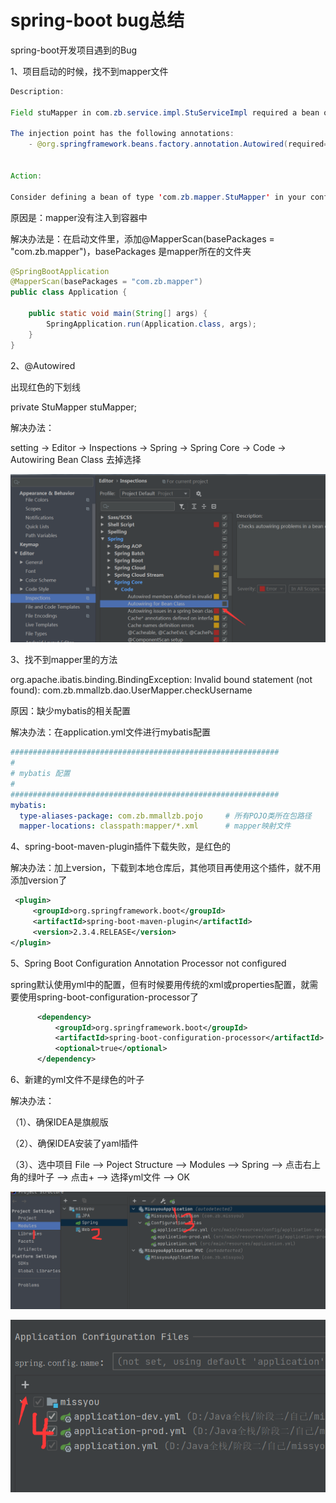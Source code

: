 # spring-boot bug总结

spring-boot开发项目遇到的Bug

1、项目启动的时候，找不到mapper文件

```Java
Description:

Field stuMapper in com.zb.service.impl.StuServiceImpl required a bean of type 'com.zb.mapper.StuMapper' that could not be found.

The injection point has the following annotations:
    - @org.springframework.beans.factory.annotation.Autowired(required=true)


Action:

Consider defining a bean of type 'com.zb.mapper.StuMapper' in your configuration.
```

原因是：mapper没有注入到容器中

解决办法是：在启动文件里，添加@MapperScan(basePackages = "com.zb.mapper")，basePackages 是mapper所在的文件夹

```java
@SpringBootApplication
@MapperScan(basePackages = "com.zb.mapper")
public class Application {

    public static void main(String[] args) {
        SpringApplication.run(Application.class, args);
    }
}
```

2、@Autowired

出现红色的下划线

<div color=red>private StuMapper stuMapper; </div> 

解决办法：

setting -> Editor -> Inspections -> Spring -> Spring Core -> Code -> Autowiring Bean Class 去掉选择

![Image text](../../.vuepress/public/Java/springBoot/bugSummary/01.png)

3、找不到mapper里的方法

<div color=red>org.apache.ibatis.binding.BindingException: Invalid bound statement (not found): com.zb.mmallzb.dao.UserMapper.checkUsername</div>

原因：缺少mybatis的相关配置

解决办法：在application.yml文件进行mybatis配置

```yml
############################################################
#
# mybatis 配置
#
############################################################
mybatis:
  type-aliases-package: com.zb.mmallzb.pojo     # 所有POJO类所在包路径
  mapper-locations: classpath:mapper/*.xml      # mapper映射文件
```

4、spring-boot-maven-plugin插件下载失败，是红色的

解决办法：加上version，下载到本地仓库后，其他项目再使用这个插件，就不用添加version了

```xml
 <plugin>
     <groupId>org.springframework.boot</groupId>
     <artifactId>spring-boot-maven-plugin</artifactId>
     <version>2.3.4.RELEASE</version>
</plugin>
```

5、Spring Boot Configuration Annotation Processor not configured

spring默认使用yml中的配置，但有时候要用传统的xml或properties配置，就需要使用spring-boot-configuration-processor了

```xml
      <dependency>
          <groupId>org.springframework.boot</groupId>
          <artifactId>spring-boot-configuration-processor</artifactId>
          <optional>true</optional>
      </dependency>
```

6、新建的yml文件不是绿色的叶子

解决办法：

（1）、确保IDEA是旗舰版

（2）、确保IDEA安装了yaml插件

（3）、选中项目 File --> Poject Structure --> Modules --> Spring --> 点击右上角的绿叶子 --> 点击+ --> 选择yml文件 --> OK

![Image text](../../.vuepress/public/Java/springBoot/bugSummary/02.png)

![Image text](../../.vuepress/public/Java/springBoot/bugSummary/03.png)
